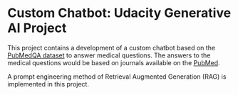 # Custom Chatbot: Udacity Generative AI Project

This project contains a development of a custom chatbot based on the [PubMedQA dataset](https://huggingface.co/datasets/qiaojin/PubMedQA)
to answer medical questions. The answers to the medical questions would be based on journals available on the [PubMed](https://pubmed.ncbi.nlm.nih.gov/).

A prompt engineering method of Retrieval Augmented Generation (RAG) is implemented in this project.

